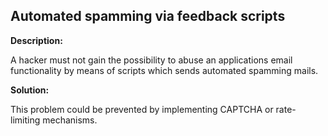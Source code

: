 
Automated spamming via feedback scripts
-------

**Description:**

A hacker must not gain the possibility to abuse an applications email functionality by 
means of scripts which sends automated spamming mails.


**Solution:**

This problem could be prevented by implementing CAPTCHA or rate-limiting mechanisms.
	
